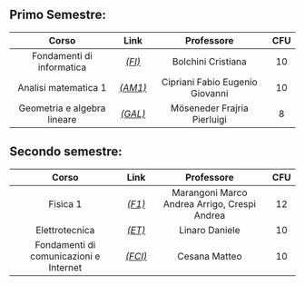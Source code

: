 ## Primo Semestre:

| Corso                                    | Link            |           Professore                         | CFU |
| :-:                                      | :-:             | :-:                                          | :-: |
| Fondamenti di informatica                | [_(FI)_](fi/)   | Bolchini Cristiana                           | 10  |
| Analisi matematica 1                     | [_(AM1)_](am1/) | Cipriani Fabio Eugenio Giovanni              | 10  |
| Geometria e algebra lineare              | [_(GAL)_](gal/) | Möseneder Frajria Pierluigi                  |  8  |

## Secondo semestre:

| Corso                                    | Link            |   Professore                                 | CFU |
| :-:                                      | :-:             | :-:                                          | :-: |
| Fisica 1                                 | [_(F1)_](f1/)   | Marangoni Marco Andrea Arrigo, Crespi Andrea | 12  |
| Elettrotecnica                           | [_(ET)_](et/)   | Linaro Daniele                               | 10  |
| Fondamenti di comunicazioni e Internet   | [_(FCI)_](fci/) | Cesana Matteo                                | 10  |
